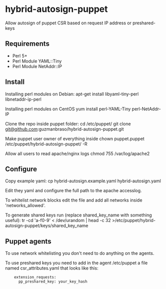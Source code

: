 hybrid-autosign-puppet
======================

Allow autosign of puppet CSR based on request IP address or preshared-keys

Requirements
------------

- Perl 5+
- Perl Module YAML::Tiny
- Perl Module NetAddr::IP

Install
-------

Installing perl modules on Debian:
    apt-get install libyaml-tiny-perl libnetaddr-ip-perl

Installing perl modules on CentOS
    yum install perl-YAML-Tiny perl-NetAddr-IP

Clone the repo inside puppet folder:
    cd /etc/puppet/
    git clone git@github.com:guzmanbraso/hybrid-autosign-puppet.git

Make puppet user owner of everything inside
    chown puppet.puppet /etc/puppet/hybrid-autosign-puppet/ -R

Allow all users to read apache/nginx logs
    chmod 755 /var/log/apache2

Configure
-----------------------

Copy example yaml:
    cp hybrid-autosign.example.yaml hybrid-autosign.yaml

Edit they yaml and configure the full path to the apache accesslog.

To whitelist network blocks edit the file and add all networks inside 'networks_allowed'.

To generate shared keys run (replace shared_key_name with something useful):
    tr -cd 'a-f0-9' < /dev/urandom | head -c 32 >/etc/puppet/hybrid-autosign-puppet/keys/shared_key_name

Puppet agents
-------------

To use network whitelisting you don't need to do anything on the agents.
   
To use preshared keys you need to add in the agent /etc/puppet a file named csr_attributes.yaml that looks like this:
```
    extension_requests:
      pp_preshared_key: your_key_hash
```
